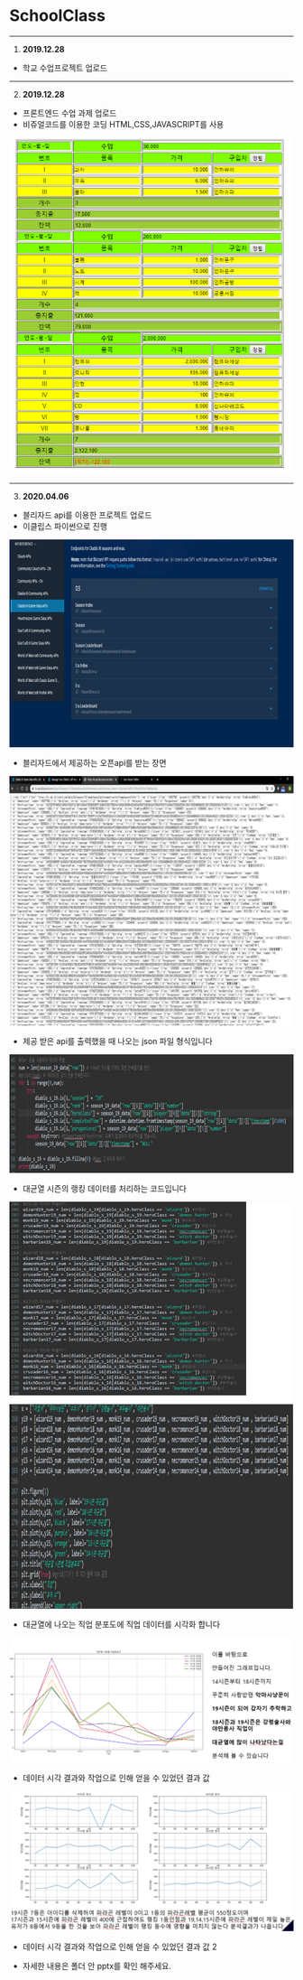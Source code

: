 # SchoolClass

<hr/>

1. **2019.12.28**
* 학교 수업프로젝트 업로드

<hr/>

2. **2019.12.28**
* 프론트엔드 수업 과제 업로드
* 비쥬얼코드를 이용한 코딩 HTML,CSS,JAVASCRIPT를 사용

![프론트엔드](./111214.png)

<hr/>

3. **2020.04.06**
* 블리자드 api를 이용한 프로젝트 업로드
* 이클립스 파이썬으로 진행

![프론트엔드](./디아블로1.png)
+ 블리자드에서 제공하는 오픈api를 받는 장면

![프론트엔드](./디아블로2.png)
+ 제공 받은 api를 출력했을 때 나오는 json 파일 형식입니다

![프론트엔드](./디아블로3.png)
+ 대균열 시즌의 랭킹 데이터를 처리하는 코드입니다

![프론트엔드](./디아블로4.png)
+ 대균열에 나오는 직업 분포도에 직업 데이터를 시각화 합니다

![프론트엔드](./디아블로5.png)
+ 데이터 시각 결과와 작업으로 인해 얻을 수 있었던 결과 값

![프론트엔드](./디아블로6.png)
+ 데이터 시각 결과와 작업으로 인해 얻을 수 있었던 결과 값 2


* 자세한 내용은 폴더 안 pptx를 확인 해주세요.